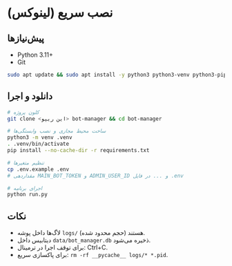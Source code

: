 # نصب سریع (لینوکس)

## پیش‌نیازها
- Python 3.11+
- Git

```bash
sudo apt update && sudo apt install -y python3 python3-venv python3-pip git
```

## دانلود و اجرا
```bash
# کلون پروژه
git clone <این ریپو> bot-manager && cd bot-manager

# ساخت محیط مجازی و نصب وابستگی‌ها
python3 -m venv .venv
. .venv/bin/activate
pip install --no-cache-dir -r requirements.txt

# تنظیم متغیرها
cp .env.example .env
# مقداردهی MAIN_BOT_TOKEN و ADMIN_USER_ID و ... در فایل .env

# اجرای برنامه
python run.py
```

## نکات
- لاگ‌ها داخل پوشه `logs/` هستند (حجم محدود شده).
- دیتابیس داخل `data/bot_manager.db` ذخیره می‌شود.
- برای توقف اجرا در ترمینال: Ctrl+C.
- برای پاکسازی سریع: `rm -rf __pycache__ logs/* *.pid`.
